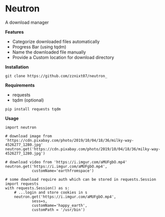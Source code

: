 # Neutron
A download manager

**Features**

 - Categorize downloaded files automatically
 - Progress Bar (using tqdm)
 - Name the downloaded file manually
 - Provide a Custom location for download directory

**Installation**

`git clone https://github.com/zznixt07/neutron_`

**Requirements**
 - requests
 - tqdm (optional)
 
 `pip install requests tqdm`

**Usage**

```
import neutron

# download image from 'https://cdn.pixabay.com/photo/2019/10/04/18/36/milky-way-4526277_1280.jpg'
neutron.get('https://cdn.pixabay.com/photo/2019/10/04/18/36/milky-way-4526277_1280.jpg')

# download video from 'https://i.imgur.com/aMUFgbO.mp4'
neutron.get('https://i.imgur.com/aMUFgbO.mp4', 
			customName='earthfromspace')

# some download require auth which can be stored in requests.Session
import requests
with requests.Session() as s:
    # ...login and store cookies in s
    neutron.get('https://i.imgur.com/aMUFgbO.mp4', 
			sess=s, 
            customName='happy_earth',
            customPath = '/usr/bin')
```
